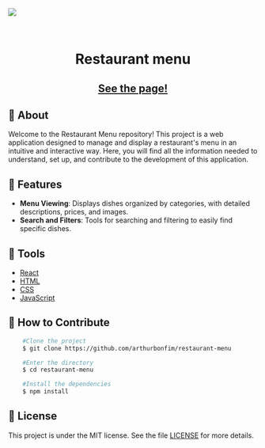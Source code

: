 <img align="center" src="./public/assets/page.gif.gif">

﻿<h1 align='center'>
    <p>Restaurant menu</p>
</h1>

<h2 align="center">
  <a href="https://restaurant-menu-ten-bice.vercel.app/"'>
    See the page!
  </a>
</h2>

## 🥘 About 
Welcome to the Restaurant Menu repository! This project is a web application designed to manage and display a restaurant's menu in an intuitive and interactive way. Here, you will find all the information needed to understand, set up, and contribute to the development of this application.

## 🦐 Features
- **Menu Viewing**: Displays dishes organized by categories, with detailed descriptions, prices, and images.
- **Search and Filters**: Tools for searching and filtering to easily find specific dishes.

## 🔨 Tools
- [React](https://create-react-app.dev/)
- [HTML](https://developer.mozilla.org/en-US/docs/Web/HTML)
- [CSS](https://developer.mozilla.org/pt-BR/docs/Web/CSS)
- [JavaScript](https://developer.mozilla.org/en-US/docs/Web/JavaScript)

## 🔴 How to Contribute
```bash
    #Clone the project
    $ git clone https://github.com/arthurbonfim/restaurant-menu
```
```bash
    #Enter the directory
    $ cd restaurant-menu
```
```bash
    #Install the dependencies
    $ npm install
```
## 📜 License
This project is under the MIT license. See the file [LICENSE](LICENSE.md) for more details.

